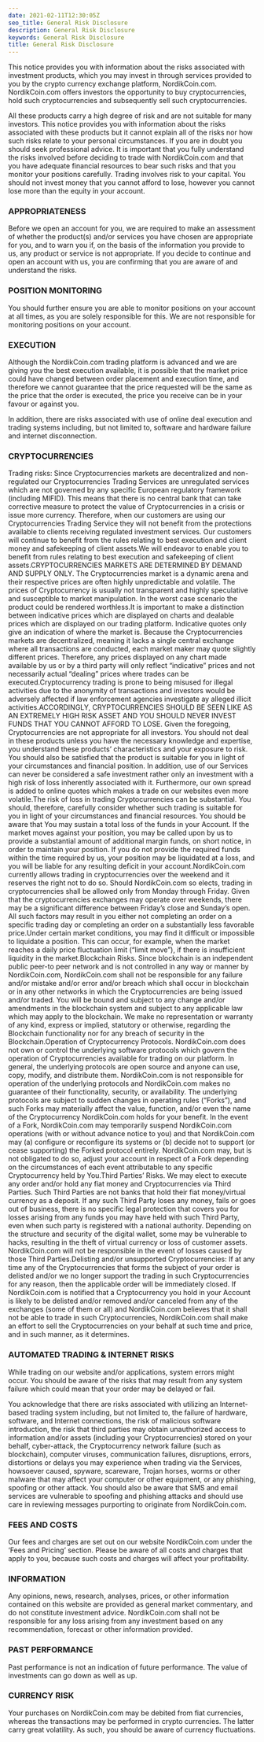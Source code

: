 ```yaml
---
date: 2021-02-11T12:30:05Z
seo_title: General Risk Disclosure
description: General Risk Disclosure
keywords: General Risk Disclosure
title: General Risk Disclosure
---
```


This notice provides you with information about the risks associated with investment products, which you may invest in through services provided to you by the crypto currency exchange platform, NordikCoin.com. NordikCoin.com offers investors the opportunity to buy cryptocurrencies, hold such cryptocurrencies and subsequently sell such cryptocurrencies.

All these products carry a high degree of risk and are not suitable for many investors. This notice provides you with information about the risks associated with these products but it cannot explain all of the risks nor how such risks relate to your personal circumstances. If you are in doubt you should seek professional advice. It is important that you fully understand the risks involved before deciding to trade with NordikCoin.com and that you have adequate financial resources to bear such risks and that you monitor your positions carefully. Trading involves risk to your capital. You should not invest money that you cannot afford to lose, however you cannot lose more than the equity in your account.

### APPROPRIATENESS

Before we open an account for you, we are required to make an assessment of whether the product(s) and/or services you have chosen are appropriate for you, and to warn you if, on the basis of the information you provide to us, any product or service is not appropriate. If you decide to continue and open an account with us, you are confirming that you are aware of and understand the risks.

### POSITION MONITORING

You should further ensure you are able to monitor positions on your account at all times, as you are solely responsible for this. We are not responsible for monitoring positions on your account.

### EXECUTION

Although the NordikCoin.com trading platform is advanced and we are giving you the best execution available, it is possible that the market price could have changed between order placement and execution time, and therefore we cannot guarantee that the price requested will be the same as the price that the order is executed, the price you receive can be in your favour or against you.

In addition, there are risks associated with use of online deal execution and trading systems including, but not limited to, software and hardware failure and internet disconnection.

### CRYPTOCURRENCIES

Trading risks:&nbsp;Since Cryptocurrencies markets are decentralized and non-regulated our Cryptocurrencies Trading Services are unregulated services which are not governed by any specific European regulatory framework (including MIFID). This means that there is no central bank that can take corrective measure to protect the value of Cryptocurrencies in a crisis or issue more currency. Therefore, when our customers are using our Cryptocurrencies Trading Service they will not benefit from the protections available to clients receiving regulated investment services. Our customers will continue to benefit from the rules relating to best execution and client money and safekeeping of client assets.We will endeavor to enable you to benefit from rules relating to best execution and safekeeping of client assets.CRYPTOCURRENCIES MARKETS ARE DETERMINED BY DEMAND AND SUPPLY ONLY. The Cryptocurrencies market is a dynamic arena and their respective prices are often highly unpredictable and volatile. The prices of Cryptocurrency is usually not transparent and highly speculative and susceptible to market manipulation. In the worst case scenario the product could be rendered worthless.It is important to make a distinction between indicative prices which are displayed on charts and dealable prices which are displayed on our trading platform. Indicative quotes only give an indication of where the market is. Because the Cryptocurrencies markets are decentralized, meaning it lacks a single central exchange where all transactions are conducted, each market maker may quote slightly different prices. Therefore, any prices displayed on any chart made available by us or by a third party will only reflect “indicative” prices and not necessarily actual “dealing” prices where trades can be executed.Cryptocurrency trading is prone to being misused for illegal activities due to the anonymity of transactions and investors would be adversely affected if law enforcement agencies investigate ay alleged illicit activities.ACCORDINGLY, CRYPTOCURRENCIES SHOULD BE SEEN LIKE AS AN EXTREMELY HIGH RISK ASSET AND YOU SHOULD NEVER INVEST FUNDS THAT YOU CANNOT AFFORD TO LOSE. Given the foregoing, Cryptocurrencies are not appropriate for all investors. You should not deal in these products unless you have the necessary knowledge and expertise, you understand these products’ characteristics and your exposure to risk. You should also be satisfied that the product is suitable for you in light of your circumstances and financial position. In addition, use of our Services can never be considered a safe investment rather only an investment with a high risk of loss inherently associated with it. Furthermore, our own spread is added to online quotes which makes a trade on our websites even more volatile.The risk of loss in trading Cryptocurrencies can be substantial. You should, therefore, carefully consider whether such trading is suitable for you in light of your circumstances and financial resources. You should be aware that You may sustain a total loss of the funds in your Account. If the market moves against your position, you may be called upon by us to provide a substantial amount of additional margin funds, on short notice, in order to maintain your position. If you do not provide the required funds within the time required by us, your position may be liquidated at a loss, and you will be liable for any resulting deficit in your account.NordikCoin.com currently allows trading in cryptocurrencies over the weekend and it reserves the right not to do so. Should NordikCoin.com so elects, trading in cryptocurrencies shall be allowed only from Monday through Friday. Given that the cryptocurrencies exchanges may operate over weekends, there may be a significant difference between Friday’s close and Sunday’s open. All such factors may result in you either not completing an order on a specific trading day or completing an order on a substantially less favorable price.Under certain market conditions, you may find it difficult or impossible to liquidate a position. This can occur, for example, when the market reaches a daily price fluctuation limit (“limit move”), if there is insufficient liquidity in the market.Blockchain Risks.&nbsp;Since blockchain is an independent public peer-to peer network and is not controlled in any way or manner by NordikCoin.com, NordikCoin.com shall not be responsible for any failure and/or mistake and/or error and/or breach which shall occur in blockchain or in any other networks in which the Cryptocurrencies are being issued and/or traded. You will be bound and subject to any change and/or amendments in the blockchain system and subject to any applicable law which may apply to the blockchain. We make no representation or warranty of any kind, express or implied, statutory or otherwise, regarding the Blockchain functionality nor for any breach of security in the Blockchain.Operation of Cryptocurrency Protocols.&nbsp;NordikCoin.com does not own or control the underlying software protocols which govern the operation of Cryptocurrencies available for trading on our platform. In general, the underlying protocols are open source and anyone can use, copy, modify, and distribute them. NordikCoin.com is not responsible for operation of the underlying protocols and NordikCoin.com makes no guarantee of their functionality, security, or availability. The underlying protocols are subject to sudden changes in operating rules (“Forks”), and such Forks may materially affect the value, function, and/or even the name of the Cryptocurrency NordikCoin.com holds for your benefit. In the event of a Fork, NordikCoin.com may temporarily suspend NordikCoin.com operations (with or without advance notice to you) and that NordikCoin.com may (a) configure or reconfigure its systems or (b) decide not to support (or cease supporting) the Forked protocol entirely. NordikCoin.com may, but is not obligated to do so, adjust your account in respect of a Fork depending on the circumstances of each event attributable to any specific Cryptocurrency held by You.Third Parties’ Risks.&nbsp;We may elect to execute any order and/or hold any fiat money and Cryptocurrencies via Third Parties. Such Third Parties are not banks that hold their fiat money/virtual currency as a deposit. If any such Third Party loses any money, fails or goes out of business, there is no specific legal protection that covers you for losses arising from any funds you may have held with such Third Party, even when such party is registered with a national authority. Depending on the structure and security of the digital wallet, some may be vulnerable to hacks, resulting in the theft of virtual currency or loss of customer assets. NordikCoin.com will not be responsible in the event of losses caused by those Third Parties.Delisting and/or unsupported Cryptocurrencies:&nbsp;If at any time any of the Cryptocurrencies that forms the subject of your order is delisted and/or we no longer support the trading in such Cryptocurrencies for any reason, then the applicable order will be immediately closed. If NordikCoin.com is notified that a Cryptocurrency you hold in your Account is likely to be delisted and/or removed and/or canceled from any of the exchanges (some of them or all) and NordikCoin.com believes that it shall not be able to trade in such Cryptocurrencies, NordikCoin.com shall make an effort to sell the Cryptocurrencies on your behalf at such time and price, and in such manner, as it determines.

### AUTOMATED TRADING & INTERNET RISKS

While trading on our website and/or applications, system errors might occur. You should be aware of the risks that may result from any system failure which could mean that your order may be delayed or fail.

You acknowledge that there are risks associated with utilizing an Internet-based trading system including, but not limited to, the failure of hardware, software, and Internet connections, the risk of malicious software introduction, the risk that third parties may obtain unauthorized access to information and/or assets (including your Cryptocurrencies) stored on your behalf, cyber-attack, the Cryptocurrency network failure (such as blockchain), computer viruses, communication failures, disruptions, errors, distortions or delays you may experience when trading via the Services, howsoever caused, spyware, scareware, Trojan horses, worms or other malware that may affect your computer or other equipment, or any phishing, spoofing or other attack. You should also be aware that SMS and email services are vulnerable to spoofing and phishing attacks and should use care in reviewing messages purporting to originate from NordikCoin.com.

### FEES AND COSTS

Our fees and charges are set out on our website NordikCoin.com under the ‘Fees and Pricing’ section. Please be aware of all costs and charges that apply to you, because such costs and charges will affect your profitability.

### INFORMATION

Any opinions, news, research, analyses, prices, or other information contained on this website are provided as general market commentary, and do not constitute investment advice. NordikCoin.com shall not be responsible for any loss arising from any investment based on any recommendation, forecast or other information provided.

### PAST PERFORMANCE

Past performance is not an indication of future performance. The value of investments can go down as well as up.

### CURRENCY RISK

Your purchases on NordikCoin.com may be debited from fiat currencies, whereas the transactions may be performed in crypto currencies. The latter carry great volatility. As such, you should be aware of currency fluctuations.
